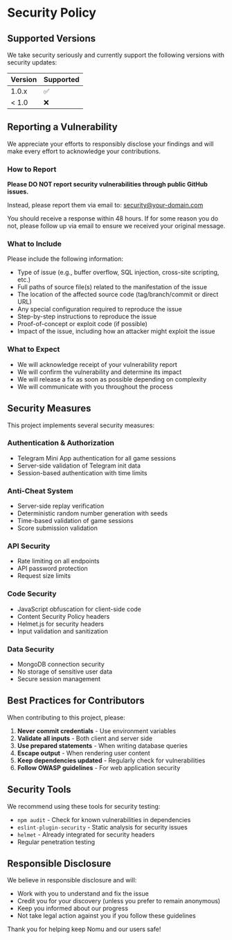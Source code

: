 # Security Policy

## Supported Versions

We take security seriously and currently support the following versions with security updates:

| Version | Supported          |
| ------- | ------------------ |
| 1.0.x   | :white_check_mark: |
| < 1.0   | :x:                |

## Reporting a Vulnerability

We appreciate your efforts to responsibly disclose your findings and will make every effort to acknowledge your contributions.

### How to Report

**Please DO NOT report security vulnerabilities through public GitHub issues.**

Instead, please report them via email to: security@your-domain.com

You should receive a response within 48 hours. If for some reason you do not, please follow up via email to ensure we received your original message.

### What to Include

Please include the following information:

- Type of issue (e.g., buffer overflow, SQL injection, cross-site scripting, etc.)
- Full paths of source file(s) related to the manifestation of the issue
- The location of the affected source code (tag/branch/commit or direct URL)
- Any special configuration required to reproduce the issue
- Step-by-step instructions to reproduce the issue
- Proof-of-concept or exploit code (if possible)
- Impact of the issue, including how an attacker might exploit the issue

### What to Expect

- We will acknowledge receipt of your vulnerability report
- We will confirm the vulnerability and determine its impact
- We will release a fix as soon as possible depending on complexity
- We will communicate with you throughout the process

## Security Measures

This project implements several security measures:

### Authentication & Authorization

- Telegram Mini App authentication for all game sessions
- Server-side validation of Telegram init data
- Session-based authentication with time limits

### Anti-Cheat System

- Server-side replay verification
- Deterministic random number generation with seeds
- Time-based validation of game sessions
- Score submission validation

### API Security

- Rate limiting on all endpoints
- API password protection
- Request size limits

### Code Security

- JavaScript obfuscation for client-side code
- Content Security Policy headers
- Helmet.js for security headers
- Input validation and sanitization

### Data Security

- MongoDB connection security
- No storage of sensitive user data
- Secure session management

## Best Practices for Contributors

When contributing to this project, please:

1. **Never commit credentials** - Use environment variables
2. **Validate all inputs** - Both client and server side
3. **Use prepared statements** - When writing database queries
4. **Escape output** - When rendering user content
5. **Keep dependencies updated** - Regularly check for vulnerabilities
6. **Follow OWASP guidelines** - For web application security

## Security Tools

We recommend using these tools for security testing:

- `npm audit` - Check for known vulnerabilities in dependencies
- `eslint-plugin-security` - Static analysis for security issues
- `helmet` - Already integrated for security headers
- Regular penetration testing

## Responsible Disclosure

We believe in responsible disclosure and will:

- Work with you to understand and fix the issue
- Credit you for your discovery (unless you prefer to remain anonymous)
- Keep you informed about our progress
- Not take legal action against you if you follow these guidelines

Thank you for helping keep Nomu and our users safe!
